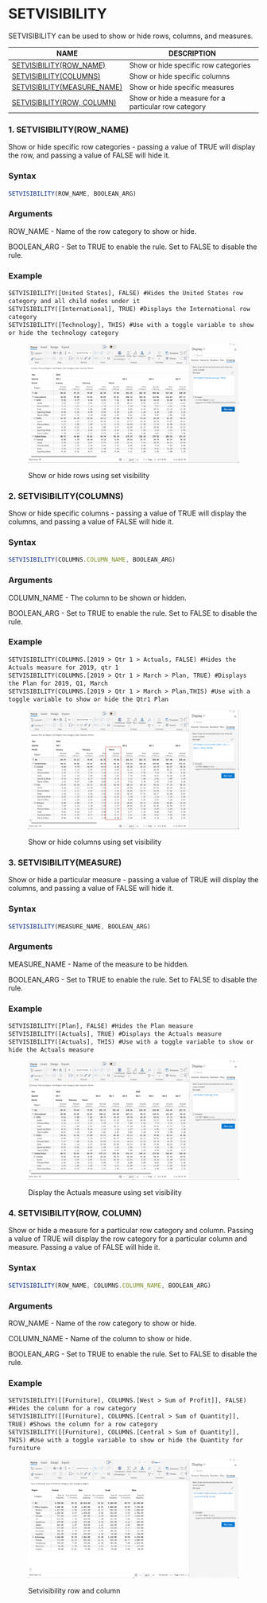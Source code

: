 # SETVISIBILITY

SETVISIBILITY can be used to show or hide rows, columns, and measures.

| NAME                                                                                  | DESCRIPTION                                          |
| ------------------------------------------------------------------------------------- | ---------------------------------------------------- |
| [SETVISIBILITY(ROW\_NAME)](setvisibility.md#id-1.-setvisibility-row\_name)            | Show or hide specific row categories                 |
| [SETVISIBILITY(COLUMNS)](setvisibility.md#id-2.-setvisibility-columns)                | Show or hide specific columns                        |
| [SETVISIBILITY(MEASURE\_NAME)](setvisibility.md#id-3.-setvisibility-measure)          | Show or hide specific measures                       |
| [SETVISIBILITY(ROW, COLUMN)](setvisibility.md#id-4.-setvisibility-row-column-measure) | Show or hide a measure for a particular row category |

### 1. SETVISIBILITY(ROW\_NAME)

Show or hide specific row categories - passing a value of TRUE will display the row, and passing a value of FALSE will hide it.

### Syntax

```javascript
SETVISIBILITY(ROW_NAME, BOOLEAN_ARG)
```

### Arguments

ROW\_NAME - Name of the row category to show or hide.

BOOLEAN\_ARG - Set to TRUE to enable the rule. Set to FALSE to disable the rule.

### Example

```
SETVISIBILITY([United States], FALSE) #Hides the United States row category and all child nodes under it
SETVISIBILITY([International], TRUE) #Displays the International row category
SETVISIBILITY([Technology], THIS) #Use with a toggle variable to show or hide the technology category
```

<figure><img src="../../.gitbook/assets/image (395).png" alt=""><figcaption><p>Show or hide rows using set visibility</p></figcaption></figure>

### 2. SETVISIBILITY(COLUMNS)

Show or hide specific columns - passing a value of TRUE will display the columns, and passing a value of FALSE will hide it.

### Syntax

```javascript
SETVISIBILITY(COLUMNS.COLUMN_NAME, BOOLEAN_ARG)
```

### Arguments

COLUMN\_NAME - The column to be shown or hidden.

BOOLEAN\_ARG - Set to TRUE to enable the rule. Set to FALSE to disable the rule.

### Example

```
SETVISIBILITY(COLUMNS.[2019 > Qtr 1 > Actuals, FALSE) #Hides the Actuals measure for 2019, qtr 1
SETVISIBILITY(COLUMNS.[2019 > Qtr 1 > March > Plan, TRUE) #Displays the Plan for 2019, Q1, March
SETVISIBILITY(COLUMNS.[2019 > Qtr 1 > March > Plan,THIS) #Use with a toggle variable to show or hide the Qtr1 Plan
```

<figure><img src="../../.gitbook/assets/image (394).png" alt=""><figcaption><p>Show or hide columns using set visibility</p></figcaption></figure>

### 3. SETVISIBILITY(MEASURE)

Show or hide a particular measure - passing a value of TRUE will display the columns, and passing a value of FALSE will hide it.

### Syntax

```javascript
SETVISIBILITY(MEASURE_NAME, BOOLEAN_ARG)
```

### Arguments

MEASURE\_NAME - Name of the measure to be hidden.

BOOLEAN\_ARG - Set to TRUE to enable the rule. Set to FALSE to disable the rule.

### Example

```
SETVISIBILITY([Plan], FALSE) #Hides the Plan measure
SETVISIBILITY([Actuals], TRUE) #Displays the Actuals measure
SETVISIBILITY([Actuals], THIS) #Use with a toggle variable to show or hide the Actuals measure
```

<figure><img src="../../.gitbook/assets/image (396).png" alt=""><figcaption><p>Display the Actuals measure using set visibility</p></figcaption></figure>

### 4. SETVISIBILITY(ROW, COLUMN)

Show or hide a measure for a particular row category and column. Passing a value of TRUE will display the row category for a particular column and measure. Passing a value of FALSE will hide it.

### Syntax

```javascript
SETVISIBILITY(ROW_NAME, COLUMNS.COLUMN_NAME, BOOLEAN_ARG)
```

### Arguments

ROW\_NAME - Name of the row category to show or hide.

COLUMN\_NAME - Name of the column to show or hide.

BOOLEAN\_ARG - Set to TRUE to enable the rule. Set to FALSE to disable the rule.

### Example

```
SETVISIBILITY([[Furniture], COLUMNS.[West > Sum of Profit]], FALSE) #Hides the column for a row category
SETVISIBILITY([[Furniture], COLUMNS.[Central > Sum of Quantity]], TRUE) #Shows the column for a row category
SETVISIBILITY([[Furniture], COLUMNS.[Central > Sum of Quantity]], THIS) #Use with a toggle variable to show or hide the Quantity for furniture
```

<figure><img src="../../.gitbook/assets/image (381).png" alt=""><figcaption><p>Setvisibility row and column</p></figcaption></figure>
